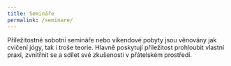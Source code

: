 ```yaml
---
title: Semináře
permalink: /seminare/
---
```

Příležitostné sobotní semináře nebo víkendové pobyty jsou věnovány jak cvičení jógy, tak i troše teorie. Hlavně poskytují příležitost prohloubit vlastní praxi, zvnitřnit se a sdílet své zkušenosti v přátelském prostředí.
